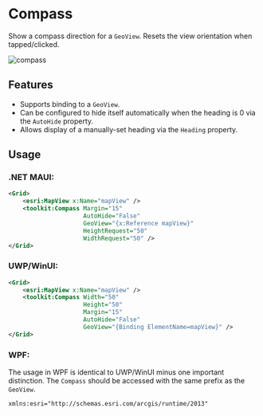 # Compass

Show a compass direction for a `GeoView`. Resets the view orientation when tapped/clicked.

![compass](https://user-images.githubusercontent.com/1378165/73389839-d9c8f500-4289-11ea-923c-18232489b3e0.png)

## Features

- Supports binding to a `GeoView`.
- Can be configured to hide itself automatically when the heading is 0 via the `AutoHide` property.
- Allows display of a manually-set heading via the `Heading` property.

## Usage

### .NET MAUI:

```xml
<Grid>
    <esri:MapView x:Name="mapView" />
    <toolkit:Compass Margin="15"
                     AutoHide="False"
                     GeoView="{x:Reference mapView}"
                     HeightRequest="50"
                     WidthRequest="50" />
</Grid>
```

### UWP/WinUI:

```xml
<Grid>
    <esri:MapView x:Name="mapView" />
    <toolkit:Compass Width="50"
                     Height="50"
                     Margin="15"
                     AutoHide="False"
                     GeoView="{Binding ElementName=mapView}" />
</Grid>
```

### WPF:

The usage in WPF is identical to UWP/WinUI minus one important distinction. The `Compass` should be accessed with the same prefix as the `GeoView`. 

```xml
xmlns:esri="http://schemas.esri.com/arcgis/runtime/2013"
```

